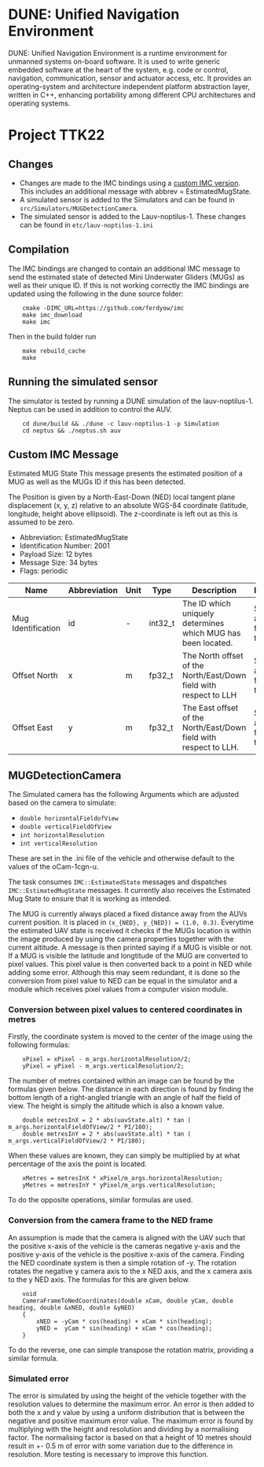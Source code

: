 DUNE: Unified Navigation Environment
======================================

DUNE: Unified Navigation Environment is a runtime environment for unmanned systems on-board software. It is used to write generic embedded software at the heart of the system, e.g. code or control, navigation, communication, sensor and actuator access, etc. It provides an operating-system and architecture independent platform abstraction layer, written in C++, enhancing portability among different CPU architectures and operating systems.

# Project TTK22
## Changes
- Changes are made to the IMC bindings using a [custom IMC version](https://github.com/ferdyow/imc). This includes an additional message with abbrev = EstimatedMugState.
- A simulated sensor is added to the Simulators and can be found in `src/Simulators/MUGDetectionCamera`.
- The simulated sensor is added to the Lauv-noptilus-1. These changes can be found in `etc/lauv-noptilus-1.ini`

## Compilation
The IMC bindings are changed to contain an additional IMC message to send the estimated state of detected Mini Underwater Gliders (MUGs) as well as their unique ID. If this is not working correctly the IMC bindings are updated using the following in the dune source folder:

```
	cmake -DIMC_URL=https://github.com/ferdyow/imc
	make imc_download
	make imc
```

Then in the build folder run

```
    make rebuild_cache
    make
```

## Running the simulated sensor
The simulator is tested by running a DUNE simulation of the lauv-noptilus-1. Neptus can be used in addition to control the AUV.

```
    cd dune/build && ./dune -c lauv-noptilus-1 -p Simulation
    cd neptus && ./neptus.sh auv
```

## Custom IMC Message
Estimated MUG State
This message presents the estimated position of a MUG as well as the MUGs ID if this has been detected.

The Position is given by a North-East-Down (NED)
local tangent plane displacement (x, y, z) relative to an absolute WGS-84 coordinate (latitude, longitude, height above ellipsoid). The z-coordinate is left out as this is assumed to be zero.
- Abbreviation: EstimatedMugState
- Identification Number: 2001
- Payload Size: 12 bytes
- Message Size: 34 bytes
- Flags: periodic

| Name          | Abbreviation  | Unit          | Type          | Description   | Range         |
| ------------- | ------------- | ------------- | ------------- | ------------- | ------------- |
| Mug Identification  | id      | -             | int32_t       | The ID which uniquely determines which MUG has been located. | Same as field type |
| Offset North  | x             | m             | fp32_t        | The North offset of the North/East/Down field with respect to LLH | Same as field type |
| Offset East   | y             | m             | fp32_t        | The East offset of the North/East/Down field with respect to LLH. | Same as field type |

## MUGDetectionCamera

The Simulated camera has the following Arguments which are adjusted based on the camera to simulate:

- `double horizontalFieldofView`
- `double verticalFieldOfView`
- `int horizontalResolution`
- `int verticalResolution`

These are set in the .ini file of the vehicle and otherwise default to the values of the oCam-1cgn-u. 

The task consumes `IMC::EstimatedState` messages and dispatches `IMC::EstimatedMugState` messages. It currently also receives the Estimated Mug State to ensure that it is working as intended.

The MUG is currently always placed a fixed distance away from the AUVs current position. It is placed in `(x_{NED}, y_{NED}) = (1.0, 0.3)`. Everytime the estimated UAV state is received it checks if the MUGs location is within the image produced by using the camera properties together with the current altitude. A message is then printed saying if a MUG is visible or not. If a MUG is visible the latitude and longtitude of the MUG are converted to pixel values. This pixel value is then converted back to a point in NED while adding some error. Although this may seem redundant, it is done so the conversion from pixel value to NED can be equal in the simulator and a module which receives pixel values from a computer vision module. 

### Conversion between pixel values to centered coordinates in metres
Firstly, the coordinate system is moved to the center of the image using the following formulas:

```
    xPixel = xPixel - m_args.horizontalResolution/2;
    yPixel = yPixel - m_args.verticalResolution/2;
```

The number of metres contained within an image can be found by the formulas given below. The distance in each direction is found by finding the bottom length of a right-angled triangle with an angle of half the field of view. The height is simply the altitude which is also a known value. 

```
    double metresInX = 2 * abs(uavState.alt) * tan ( m_args.horizontalFieldOfView/2 * PI/180);
    double metresInY = 2 * abs(uavState.alt) * tan ( m_args.verticalFieldOfView/2 * PI/180);
```

When these values are known, they can simply be multiplied by at what percentage of the axis the point is located.

```
    xMetres = metresInX * xPixel/m_args.horizontalResolution;
    yMetres = metresInY * yPixel/m_args.verticalResolution;
```

To do the opposite operations, similar formulas are used.

### Conversion from the camera frame to the NED frame
An assumption is made that the camera is aligned with the UAV such that the positive x-axis of the vehicle is the cameras negative y-axis and the positive y-axis of the vehicle is the positive x-axis of the camera. Finding the NED coordinate system is then a simple rotation of -y. The rotation rotates the negative y camera axis to the x NED axis, and the x camera axis to the y NED axis. The formulas for this are given below.

```
    void
    CameraFrameToNedCoordinates(double xCam, double yCam, double heading, double &xNED, double &yNED)
    {
        xNED = -yCam * cos(heading) + xCam * sin(heading);
        yNED =  yCam * sin(heading) + xCam * cos(heading);
    }
```

To do the reverse, one can simple transpose the rotation matrix, providing a similar formula. 

### Simulated error
The error is simulated by using the height of the vehicle together with the resolution values to determine the maximum error. An error is then added to both the x and y value by using a uniform distribution that is between the negative and positive maximum error value. The maximum error is found by multiplying with the height and resolution and dividing by a normalising factor. The normalising factor is based on that a height of 10 metres should result in +- 0.5 m of error with some variation due to the difference in resolution. More testing is necessary to improve this function. 
